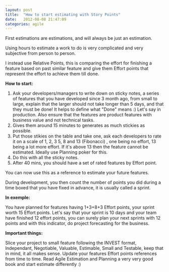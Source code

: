 ```yaml
---
layout: post
title:  "How to start estimating with Story Points"
date:   2012-08-08 21:47:09
categories: agile
---
```

First estimations are estimations, and will always be just an estimation.

Using hours to estimate a work to do is very complicated and very subjective from person to person.

I instead use Relative Points, this is comparing the effort for finishing a feature based on past similar feature and give them Effort points that represent the effort to achieve them till done.

**How to start:**

1. Ask your developers/managers to write down on sticky notes, a series of features that you have developed since 3 month ago, from small to large, explain that the larger should not take longer than 5 days, and that they must be done! It helps to define what "Done" means :) Let's say in production. Also ensure that the features are product features with business value and not technical tasks.
2. Gives them around 15 minutes to generates as much stickies as possible.
3. Put those stikies on the table and take one, ask each developers to rate it on a scale of 1, 2, 3 5, 8 and 13 (Fibonacci) , one being no effort, 13 being a lot more effort. If it's above 13 then the feature cannot be estimated. Ideally use Planning poker for this.
4. Do this with all the sticky notes.
5. After 40 mins, you should have a set of rated features by Effort point.

You can now use this as a reference to estimate your future features.

During development, you then count the number of points you did during a time boxed that you have fixed in advance, it is usually called a sprint.

**In exemple:**

You have planned for features having 1+3+8+3 Effort points, your sprint worth 15 Effort points.
Let's say that your sprint is 10 days and your team have finished 12 effort points, you can surely plan your next sprints with 12 points and with this indicator, do project forecasting for the business.

**Important things:**

Slice your project to small feature following the INVEST format, Independant, Negotiable, Valuable, Estimable, Small and Testable, keep that in mind, it all makes sense.
Update your features Effort points references from time to time.
Read Agile Estimation and Planning a very very good book and start estimate differently :)

